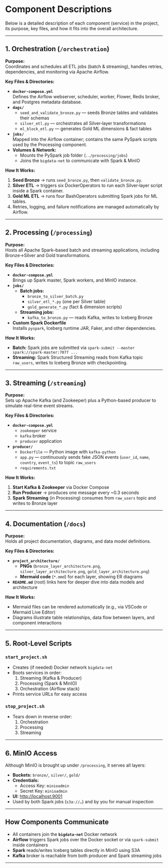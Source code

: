 # Component Descriptions

Below is a detailed description of each component (service) in the project, its purpose, key files, and how it fits into the overall architecture.

---

## 1. Orchestration (`/orchestration`)

**Purpose:**  
Coordinates and schedules all ETL jobs (batch & streaming), handles retries, dependencies, and monitoring via Apache Airflow.

**Key Files & Directories:**

- **`docker-compose.yml`**  
  Defines the Airflow webserver, scheduler, worker, Flower, Redis broker, and Postgres metadata database.
- **`dags/`**
  - `seed_and_validate_bronze.py` — seeds Bronze tables and validates their schemas
  - `silver_etl.py` — orchestrates all Silver‐layer transformations
  - `ml_block_etl.py` — generates Gold ML dimensions & fact tables
- **`jobs/`**  
  Mapped into the Airflow container; contains the same PySpark scripts used by the Processing component.
- **Volumes & Network:**
  - Mounts the PySpark job folder (`../processing/jobs`)
  - Joins the `bigdata-net` to communicate with Spark & MinIO

**How It Works:**

1. **Seed Bronze** → runs `seed_bronze.py`, then `validate_bronze.py`.
2. **Silver ETL** → triggers six DockerOperators to run each Silver‐layer script inside a Spark container.
3. **Gold ML ETL** → runs four BashOperators submitting Spark jobs for ML tables.
4. Retries, logging, and failure notifications are managed automatically by Airflow.

---

## 2. Processing (`/processing`)

**Purpose:**  
Hosts all Apache Spark–based batch and streaming applications, including Bronze→Silver and Gold transformations.

**Key Files & Directories:**

- **`docker-compose.yml`**  
  Brings up Spark master, Spark workers, and MinIO instance.
- **`jobs/`**
  - **Batch jobs:**
    - `bronze_to_silver_batch.py`
    - `silver_etl_*.py` (one per Silver table)
    - `gold_generate_*.py` (fact & dimension scripts)
  - **Streaming jobs:**
    - `kafka_to_bronze.py` — reads Kafka, writes to Iceberg Bronze
- **Custom Spark Dockerfile**  
  Installs `pyspark`, Iceberg runtime JAR, Faker, and other dependencies.

**How It Works:**

- **Batch:** Spark jobs are submitted via `spark-submit --master spark://spark-master:7077 ...`
- **Streaming:** Spark Structured Streaming reads from Kafka topic `raw_users`, writes to Iceberg Bronze with checkpointing.

---

## 3. Streaming (`/streaming`)

**Purpose:**  
Sets up Apache Kafka (and Zookeeper) plus a Python-based producer to simulate real-time event streams.

**Key Files & Directories:**

- **`docker-compose.yml`**
  - `zookeeper` service
  - `kafka` broker
  - `producer` application
- **`producer/`**
  - `Dockerfile` — Python image with `kafka-python`
  - `app.py` — continuously sends fake JSON events (`user_id`, `name`, `country`, `event_ts`) to topic `raw_users`
  - `requirements.txt`

**How It Works:**

1. **Start Kafka & Zookeeper** via Docker Compose
2. **Run Producer** → produces one message every ~0.3 seconds
3. **Spark Streaming** (in Processing) consumes from `raw_users` topic and writes to Bronze layer

---

## 4. Documentation (`/docs`)

**Purpose:**  
Holds all project documentation, diagrams, and data model definitions.

**Key Files & Directories:**

- **`project_architecture/`**
  - **PNGs** (`bronze_layer_architecture.png`, `silver_layer_architecture.png`, `gold_layer_architecture.png`)
  - **Mermaid code** (`*.mmd`) for each layer, showing ER diagrams
- **`README.md`** (root) links here for deeper dive into data models and architecture

**How It Works:**

- Mermaid files can be rendered automatically (e.g., via VSCode or Mermaid Live Editor)
- Diagrams illustrate table relationships, data flow between layers, and component interactions

---

## 5. Root‐Level Scripts

### `start_project.sh`

- Creates (if needed) Docker network `bigdata-net`
- Boots services in order:
  1. Streaming (Kafka & Producer)
  2. Processing (Spark & MinIO)
  3. Orchestration (Airflow stack)
- Prints service URLs for easy access

### `stop_project.sh`

- Tears down in reverse order:
  1. Orchestration
  2. Processing
  3. Streaming

---

## 6. MinIO Access

Although MinIO is brought up under `/processing`, it serves all layers:

- **Buckets:** `bronze/`, `silver/`, `gold/`
- **Credentials:**
  - Access Key: `minioadmin`
  - Secret Key: `minioadmin`
- **UI:** [http://localhost:9001](http://localhost:9001)
- Used by both Spark jobs (`s3a://…`) and by you for manual inspection

---

## How Components Communicate

- All containers join the **`bigdata-net`** Docker network
- **Airflow** triggers Spark jobs over the Docker socket or via `spark-submit` inside containers
- **Spark** reads/writes Iceberg tables directly in MinIO using S3A
- **Kafka** broker is reachable from both producer and Spark streaming jobs

---
